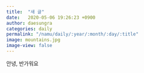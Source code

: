 ```yaml
---
title:  "새 글"
date:   2020-05-06 19:26:23 +0900
author: daesungra
categories: daily
permalink: "/namu/daily/:year/:month/:day/:title"
image: mountains.jpg
image-view: false
---
```


안녕,
반가워요
